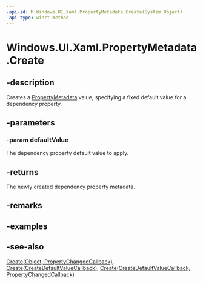 ```yaml
---
-api-id: M:Windows.UI.Xaml.PropertyMetadata.Create(System.Object)
-api-type: winrt method
---
```


<!-- Method syntax
public Windows.UI.Xaml.PropertyMetadata Create(System.Object defaultValue)
-->

# Windows.UI.Xaml.PropertyMetadata.Create

## -description
Creates a [PropertyMetadata](propertymetadata.md) value, specifying a fixed default value for a dependency property.

## -parameters
### -param defaultValue
The dependency property default value to apply.

## -returns
The newly created dependency property metadata.

## -remarks

## -examples

## -see-also
[Create(Object, PropertyChangedCallback)](propertymetadata_create_266737649.md), [Create(CreateDefaultValueCallback)](propertymetadata_create_581724777.md), [Create(CreateDefaultValueCallback, PropertyChangedCallback)](propertymetadata_create_1910518349.md)
